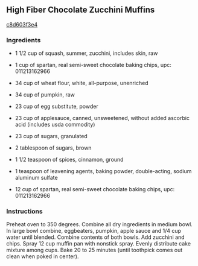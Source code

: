 ## High Fiber Chocolate Zucchini Muffins

[c8d603f3e4](http://www.food.com/recipe/high-fiber-chocolate-zucchini-muffins-388298)

### Ingredients

 - 1 1/2 cup of squash, summer, zucchini, includes skin, raw

 - 1 cup of spartan, real semi-sweet chocolate baking chips, upc: 011213162966

 - 34 cup of wheat flour, white, all-purpose, unenriched

 - 34 cup of pumpkin, raw

 - 23 cup of egg substitute, powder

 - 23 cup of applesauce, canned, unsweetened, without added ascorbic acid (includes usda commodity)

 - 23 cup of sugars, granulated

 - 2 tablespoon of sugars, brown

 - 1 1/2 teaspoon of spices, cinnamon, ground

 - 1 teaspoon of leavening agents, baking powder, double-acting, sodium aluminum sulfate

 - 12 cup of spartan, real semi-sweet chocolate baking chips, upc: 011213162966

### Instructions

Preheat oven to 350 degrees. Combine all dry ingredients in medium bowl. In large bowl combine, eggbeaters, pumpkin, apple sauce and 1/4 cup water until blended. Combine contents of both bowls. Add zucchini and chips. Spray 12 cup muffin pan with nonstick spray. Evenly distribute cake mixture among cups. Bake 20 to 25 minutes (until toothpick comes out clean when poked in center).